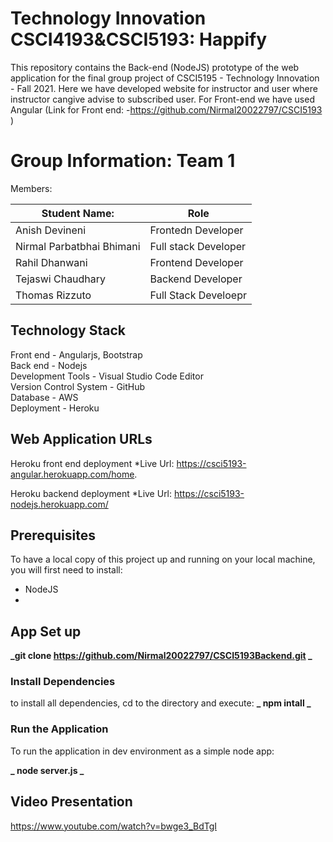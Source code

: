 # Technology Innovation CSCI4193&CSCI5193: Happify

This repository contains the Back-end (NodeJS) prototype of the web application for the final group project of CSCI5195 - Technology Innovation - Fall 2021. Here we have developed website for instructor and user where instructor cangive advise to subscribed user. For Front-end we have used Angular (Link for Front end: -https://github.com/Nirmal20022797/CSCI5193 )

# Group Information: Team 1

Members:

|Student Name:             | Role|
|--------------------------|--------------------|
|Anish Devineni            |Frontedn Developer  |
|Nirmal Parbatbhai Bhimani |Full stack Developer|
|Rahil Dhanwani            |Frontend Developer  |
|Tejaswi Chaudhary         |Backend Developer   |
|Thomas Rizzuto            |Full Stack Develoepr|

## Technology Stack

Front end - Angularjs, Bootstrap<br />
Back end - Nodejs<br />
Development Tools - Visual Studio Code Editor<br />
Version Control System - GitHub<br />
Database - AWS <br />
Deployment - Heroku<br />


## Web Application URLs
Heroku front end deployment
*Live Url: https://csci5193-angular.herokuapp.com/home.

Heroku backend deployment
*Live Url: https://csci5193-nodejs.herokuapp.com/

## Prerequisites
To have a local copy of this project up and running on your local machine, you will first need to install:

* NodeJS
* 
## App Set up

**_git clone https://github.com/Nirmal20022797/CSCI5193Backend.git _**

### Install Dependencies

to install all dependencies, cd to the directory and execute:
**_ npm intall _**

### Run the Application

To run the application in dev environment as a simple node app:

**_ node server.js _**


## Video Presentation

https://www.youtube.com/watch?v=bwge3_BdTgI





